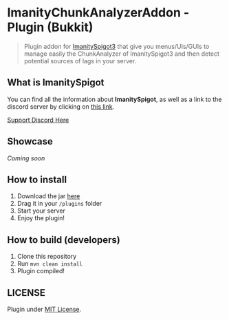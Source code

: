# ImanityChunkAnalyzerAddon - Plugin (Bukkit)
> Plugin addon for [ImanitySpigot3](https://imanity.dev/imanityspigot) 
> that give you menus/UIs/GUIs to manage easily the ChunkAnalyzer of ImanitySpigot3
> and then detect potential sources of lags in your server.

## What is ImanitySpigot

You can find all the information about **ImanitySpigot**,
as well as a link to the discord server by clicking on [this link](https://www.mc-market.org/resources/10770/).

[Support Discord Here](https://discord.gg/GBZKR3n)

## Showcase

*Coming soon*

## How to install

1. Download the jar [here](https://github.com/Imanity-Software/ImanityChunkAnalyzerAddon/releases)
2. Drag it in your `/plugins` folder
3. Start your server
4. Enjoy the plugin!

## How to build (developers)

1. Clone this repository
2. Run `mvn clean install`
3. Plugin compiled!

## LICENSE
Plugin under [MIT License](LICENSE).
